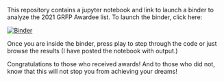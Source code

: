 This repository contains a jupyter notebook and link to launch a binder 
to analyze the 2021 GRFP Awardee list. To launch the binder, click here:


[![Binder](https://mybinder.org/badge_logo.svg)](https://mybinder.org/v2/gh/ognancy4life/GRFP/main)

Once you are inside the binder, press play to step through the code or 
just browse the results (I have posted the notebook with output.)

Congratulations to those who received awards! And to those who did not, 
know that this will not stop you from achieving your dreams! 
